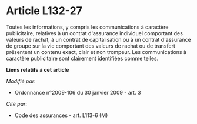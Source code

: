 # Article L132-27

Toutes les informations, y compris les communications à caractère publicitaire, relatives à un contrat d'assurance individuel
comportant des valeurs de rachat, à un contrat de capitalisation ou à un contrat d'assurance de groupe sur la vie comportant
des valeurs de rachat ou de transfert présentent un contenu exact, clair et non trompeur. Les communications à caractère
publicitaire sont clairement identifiées comme telles.

**Liens relatifs à cet article**

_Modifié par_:

  - Ordonnance n°2009-106 du 30 janvier 2009 - art. 3

_Cité par_:

  - Code des assurances - art. L113-6 (M)
